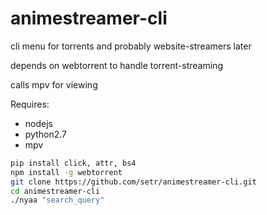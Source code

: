# animestreamer-cli
cli menu for torrents and probably website-streamers later

depends on webtorrent to handle torrent-streaming

calls mpv for viewing

Requires:
  * nodejs
  * python2.7
  * mpv

```bash
pip install click, attr, bs4
npm install -g webtorrent
git clone https://github.com/setr/animestreamer-cli.git
cd animestreamer-cli
./nyaa "search_query"
```
